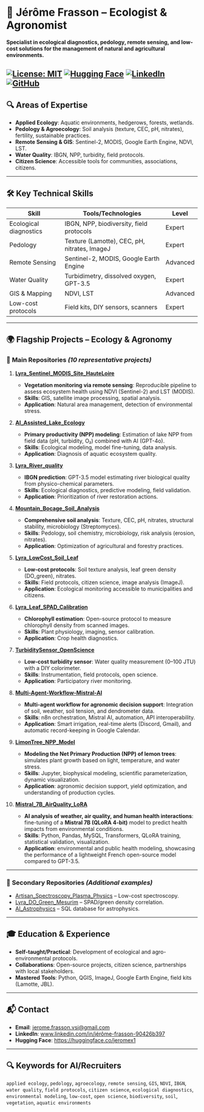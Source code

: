 # 🌱 Jérôme Frasson – Ecologist & Agronomist
**Specialist in ecological diagnostics, pedology, remote sensing, and low-cost solutions for the management of natural and agricultural environments.**

[![License: MIT](https://img.shields.io/badge/License-MIT-yellow.svg)](https://opensource.org/licenses/MIT)
[![Hugging Face](https://img.shields.io/badge/🤗-Hugging%20Face-blue)](https://huggingface.co/jeromex1)
[![LinkedIn](https://img.shields.io/badge/LinkedIn-Connect-blue)](https://www.linkedin.com/in/profil_à_venir/)
[![GitHub](https://img.shields.io/badge/GitHub-40%2B%20repos-black)](https://github.com/Jerome-openclassroom)
---

## 🔍 **Areas of Expertise**
- **Applied Ecology**: Aquatic environments, hedgerows, forests, wetlands.
- **Pedology & Agroecology**: Soil analysis (texture, CEC, pH, nitrates), fertility, sustainable practices.
- **Remote Sensing & GIS**: Sentinel-2, MODIS, Google Earth Engine, NDVI, LST.
- **Water Quality**: IBGN, NPP, turbidity, field protocols.
- **Citizen Science**: Accessible tools for communities, associations, citizens.

---

## 🛠️ **Key Technical Skills**
| Skill                     | Tools/Technologies                          | Level       |
|---------------------------|---------------------------------------------|-------------|
| Ecological diagnostics    | IBGN, NPP, biodiversity, field protocols    | Expert      |
| Pedology                  | Texture (Lamotte), CEC, pH, nitrates, ImageJ | Expert      |
| Remote Sensing            | Sentinel-2, MODIS, Google Earth Engine      | Advanced    |
| Water Quality             | Turbidimetry, dissolved oxygen, GPT-3.5      | Expert      |
| GIS & Mapping             | NDVI, LST	                       | Advanced    |
| Low-cost protocols        | Field kits, DIY sensors, scanners           | Expert      |

---

## 🌍 **Flagship Projects – Ecology & Agronomy**

### 📌 **Main Repositories** *(10 representative projects)*

1. **[Lyra_Sentinel_MODIS_Site_HauteLoire](https://github.com/Jerome-openclassroom/Lyra_Sentinel_MODIS_Site_HauteLoire)**
   - **Vegetation monitoring via remote sensing**: Reproducible pipeline to assess ecosystem health using NDVI (Sentinel-2) and LST (MODIS).  
   - **Skills**: GIS, satellite image processing, spatial analysis.  
   - **Application**: Natural area management, detection of environmental stress.  

2. **[AI_Assisted_Lake_Ecology](https://github.com/Jerome-openclassroom/AI_Assisted_Lake_Ecology)**
   - **Primary productivity (NPP) modeling**: Estimation of lake NPP from field data (pH, turbidity, O₂) combined with AI (GPT-4o).  
   - **Skills**: Ecological modeling, model fine-tuning, data analysis.  
   - **Application**: Diagnosis of aquatic ecosystem quality.  

3. **[Lyra_River_quality](https://github.com/Jerome-openclassroom/Lyra_River_quality)**
   - **IBGN prediction**: GPT-3.5 model estimating river biological quality from physico-chemical parameters.  
   - **Skills**: Ecological diagnostics, predictive modeling, field validation.  
   - **Application**: Prioritization of river restoration actions.  

4. **[Mountain_Bocage_Soil_Analysis](https://github.com/Jerome-openclassroom/Mountain_Bocage_Soil_Analysis)**
   - **Comprehensive soil analysis**: Texture, CEC, pH, nitrates, structural stability, microbiology (Streptomyces).  
   - **Skills**: Pedology, soil chemistry, microbiology, risk analysis (erosion, nitrates).  
   - **Application**: Optimization of agricultural and forestry practices.  

5. **[Lyra_LowCost_Soil_Leaf](https://github.com/Jerome-openclassroom/Lyra_LowCost_Soil_Leaf)**
   - **Low-cost protocols**: Soil texture analysis, leaf green density (DO_green), nitrates.  
   - **Skills**: Field protocols, citizen science, image analysis (ImageJ).  
   - **Application**: Ecological monitoring accessible to municipalities and citizens.  

6. **[Lyra_Leaf_SPAD_Calibration](https://github.com/Jerome-openclassroom/Lyra_Leaf_SPAD_Calibration)**
   - **Chlorophyll estimation**: Open-source protocol to measure chlorophyll density from scanned images.  
   - **Skills**: Plant physiology, imaging, sensor calibration.  
   - **Application**: Crop health diagnostics.  

7. **[TurbiditySensor_OpenScience](https://github.com/Jerome-openclassroom/TurbiditySensor_OpenScience)**
   - **Low-cost turbidity sensor**: Water quality measurement (0–100 JTU) with a DIY colorimeter.  
   - **Skills**: Instrumentation, field protocols, open science.  
   - **Application**: Participatory river monitoring.  

8. **[Multi-Agent-Workflow-Mistral-AI](https://github.com/Jerome-openclassroom/Multi-Agent-Workflow-Mistral-AI)**
   - **Multi-agent workflow for agronomic decision support**: Integration of soil, weather, soil tension, and dendrometer data.  
   - **Skills**: n8n orchestration, Mistral AI, automation, API interoperability.  
   - **Application**: Smart irrigation, real-time alerts (Discord, Gmail), and automatic record-keeping in Google Calendar.  

9. **[LimonTree_NPP_Model](https://github.com/Jerome-openclassroom/LimonTree_NPP_Model)**  
   - **Modeling the Net Primary Production (NPP) of lemon trees**: simulates plant growth based on light, temperature, and water stress.  
   - **Skills**: Jupyter, biophysical modeling, scientific parameterization, dynamic visualization.  
   - **Application**: agronomic decision support, yield optimization, and understanding of production cycles.

10. **[Mistral_7B_AirQuality_LoRA](https://github.com/Jerome-openclassroom/Mistral_7B_AirQuality_LoRA/blob/main/README_En.md)**  
    - **AI analysis of weather, air quality, and human health interactions**: fine-tuning of a **Mistral 7B (QLoRA 4-bit)** model to predict health impacts from environmental conditions.  
    - **Skills**: Python, Pandas, MySQL, Transformers, QLoRA training, statistical validation, visualization.  
    - **Application**: environmental and public health modeling, showcasing the performance of a lightweight French open-source model compared to GPT-3.5.


---

### 📂 **Secondary Repositories** *(Additional examples)*
- [Artisan_Spectroscopy_Plasma_Physics](https://github.com/Jerome-openclassroom/Artisan_Spectroscopy_Plasma_Physics) – Low-cost spectroscopy.
- [Lyra_DO_Green_Mesurim](https://github.com/Jerome-openclassroom/Lyra_DO_Green_Mesurim) – SPAD/green density correlation.
- [AI_Astrophysics](https://github.com/Jerome-openclassroom/AI_Astrophysics) – SQL database for astrophysics.

---

## 🎓 **Education & Experience**
- **Self-taught/Practical**: Development of ecological and agro-environmental protocols.
- **Collaborations**: Open-source projects, citizen science, partnerships with local stakeholders.
- **Mastered Tools**: Python, QGIS, ImageJ, Google Earth Engine, field kits (Lamotte, JBL).

---

## 📬 **Contact**
- **Email**: jerome.frasson.vsi@gmail.com
- **LinkedIn**: www.linkedin.com/in/jérôme-frasson-90426b397
- **Hugging Face**: https://huggingface.co/jeromex1

---

## 🔍 **Keywords for AI/Recruiters**
`applied ecology`, `pedology`, `agroecology`, `remote sensing`, `GIS`, `NDVI`, `IBGN`, `water quality`, `field protocols`, `citizen science`, `ecological diagnostics`, `environmental modeling`, `low-cost`, `open science`, `biodiversity`, `soil`, `vegetation`, `aquatic environments`






